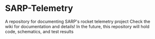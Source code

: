 # SARP-Telemetry
A repository for documenting SARP's rocket telemetry project
Check the wiki for documentation and details!
In the future, this repository will hold code, schematics, and test results
